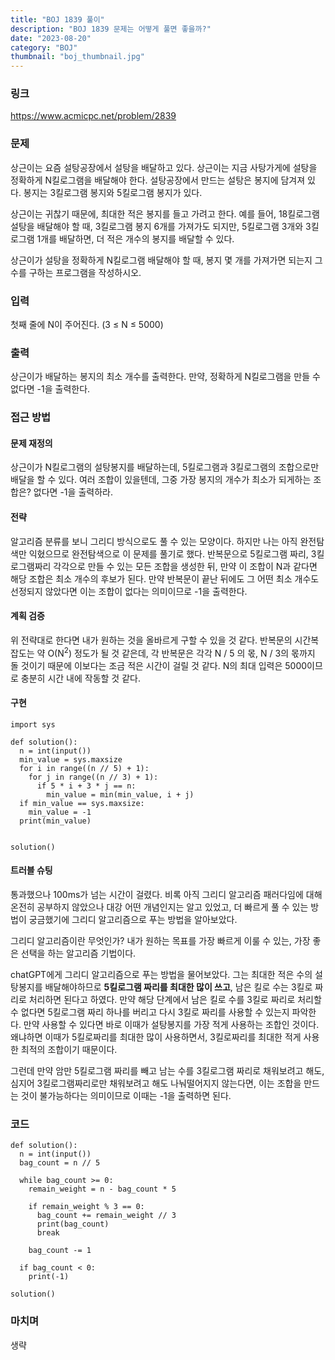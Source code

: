 ```yaml
---
title: "BOJ 1839 풀이"
description: "BOJ 1839 문제는 어떻게 풀면 좋을까?"
date: "2023-08-20"
category: "BOJ"
thumbnail: "boj_thumbnail.jpg"
---
```


### 링크

https://www.acmicpc.net/problem/2839

### 문제

상근이는 요즘 설탕공장에서 설탕을 배달하고 있다. 상근이는 지금 사탕가게에 설탕을 정확하게 N킬로그램을 배달해야 한다. 설탕공장에서 만드는 설탕은 봉지에 담겨져 있다. 봉지는 3킬로그램 봉지와 5킬로그램 봉지가 있다.

상근이는 귀찮기 때문에, 최대한 적은 봉지를 들고 가려고 한다. 예를 들어, 18킬로그램 설탕을 배달해야 할 때, 3킬로그램 봉지 6개를 가져가도 되지만, 5킬로그램 3개와 3킬로그램 1개를 배달하면, 더 적은 개수의 봉지를 배달할 수 있다.

상근이가 설탕을 정확하게 N킬로그램 배달해야 할 때, 봉지 몇 개를 가져가면 되는지 그 수를 구하는 프로그램을 작성하시오.

### 입력

첫째 줄에 N이 주어진다. (3 ≤ N ≤ 5000)

### 출력

상근이가 배달하는 봉지의 최소 개수를 출력한다. 만약, 정확하게 N킬로그램을 만들 수 없다면 -1을 출력한다.

### 접근 방법

#### 문제 재정의

상근이가 N킬로그램의 설탕봉지를 배달하는데, 5킬로그램과 3킬로그램의 조합으로만 배달을 할 수 있다. 여러 조합이 있을텐데, 그중 가장 봉지의 개수가 최소가 되게하는 조합은? 없다면 -1을 출력하라.

#### 전략

알고리즘 분류를 보니 그리디 방식으로도 풀 수 있는 모양이다. 하지만 나는 아직 완전탐색만 익혔으므로 완전탐색으로 이 문제를 풀기로 했다. 반복문으로 5킬로그램 짜리, 3킬로그램짜리 각각으로 만들 수 있는 모든 조합을 생성한 뒤, 만약 이 조합이 N과 같다면 해당 조합은 최소 개수의 후보가 된다. 만약 반복문이 끝난 뒤에도 그 어떤 최소 개수도 선정되지 않았다면 이는 조합이 없다는 의미이므로 -1을 출력한다.

#### 계획 검증

위 전략대로 한다면 내가 원하는 것을 올바르게 구할 수 있을 것 같다. 반복문의 시간복잡도는 약 O(N<sup>2</sup>) 정도가 될 것 같은데, 각 반복문은 각각 N / 5 의 몫, N / 3의 몫까지 돌 것이기 때문에 이보다는 조금 적은 시간이 걸릴 것 같다. N의 최대 입력은 5000이므로 충분히 시간 내에 작동할 것 같다.

#### 구현

```
import sys

def solution():
  n = int(input())
  min_value = sys.maxsize
  for i in range((n // 5) + 1):
    for j in range((n // 3) + 1):
      if 5 * i + 3 * j == n:
        min_value = min(min_value, i + j)
  if min_value == sys.maxsize:
    min_value = -1
  print(min_value)


solution()
```

#### 트러블 슈팅

통과했으나 100ms가 넘는 시간이 걸렸다. 비록 아직 그리디 알고리즘 패러다임에 대해 온전히 공부하지 않았으나 대강 어떤 개념인지는 알고 있었고, 더 빠르게 풀 수 있는 방법이 궁금했기에 그리디 알고리즘으로 푸는 방법을 알아보았다.

그리디 알고리즘이란 무엇인가? 내가 원하는 목표를 가장 빠르게 이룰 수 있는, 가장 좋은 선택을 하는 알고리즘 기법이다.

chatGPT에게 그리디 알고리즘으로 푸는 방법을 물어보았다. 그는 최대한 적은 수의 설탕봉지를 배달해야하므로 **5킬로그램 짜리를 최대한 많이 쓰고**, 남은 킬로 수는 3킬로 짜리로 처리하면 된다고 하였다. 만약 해당 단계에서 남은 킬로 수를 3킬로 짜리로 처리할 수 없다면 5킬로그램 짜리 하나를 버리고 다시 3킬로 짜리를 사용할 수 있는지 파악한다. 만약 사용할 수 있다면 바로 이때가 설탕봉지를 가장 적게 사용하는 조합인 것이다. 왜냐하면 이때가 5킬로짜리를 최대한 많이 사용하면서, 3킬로짜리를 최대한 적게 사용한 최적의 조합이기 때문이다.

그런데 만약 암만 5킬로그램 짜리를 빼고 남는 수를 3킬로그램 짜리로 채워보려고 해도, 심지어 3킬로그램짜리로만 채워보려고 해도 나눠떨어지지 않는다면, 이는 조합을 만드는 것이 불가능하다는 의미이므로 이때는 -1을 출력하면 된다.

### 코드

```
def solution():
  n = int(input())
  bag_count = n // 5

  while bag_count >= 0:
    remain_weight = n - bag_count * 5

    if remain_weight % 3 == 0:
      bag_count += remain_weight // 3
      print(bag_count)
      break

    bag_count -= 1

  if bag_count < 0:
    print(-1)

solution()
```

### 마치며

생략
